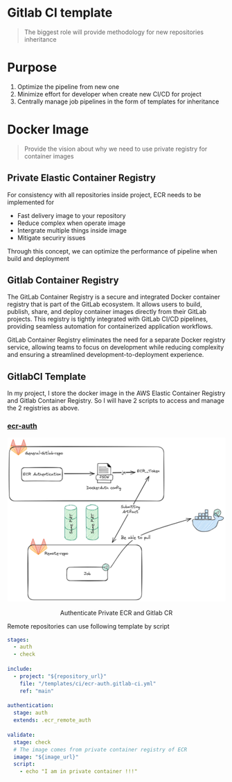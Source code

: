<h1>Gitlab CI template</h1>

> The biggest role will provide methodology for new repositories inheritance

# Purpose

1. Optimize the pipeline from new one
2. Minimize effort for developer when create new CI/CD for project
3. Centrally manage job pipelines in the form of templates for inheritance

# Docker Image

> Provide the vision about why we need to use private registry for container images

## Private Elastic Container Registry

For consistency with all repositories inside project, ECR needs to be implemented for

- Fast delivery image to your repository
- Reduce complex when operate image
- Intergrate multiple things inside image
- Mitigate securiry issues

Through this concept, we can optimize the performance of pipeline when build and deployment

## Gitlab Container Registry

The GitLab Container Registry is a secure and integrated Docker container registry that is part of the GitLab ecosystem. It allows users to build, publish, share, and deploy container images directly from their GitLab projects. This registry is tightly integrated with GitLab CI/CD pipelines, providing seamless automation for containerized application workflows.

GitLab Container Registry eliminates the need for a separate Docker registry service, allowing teams to focus on development while reducing complexity and ensuring a streamlined development-to-deployment experience.

## GitlabCI Template

In my project, I store the docker image in the AWS Elastic Container Registry and Gitlab Container Registry. So I will have 2 scripts to access and manage the 2 registries as above.

### [ecr-auth](./templates/ci/cr-auth.gitlab-ci.yml)

<div align="center">
    <img src="../assets/images/ecr_remote_auth.png">
    <p type="text-align: center;">Authenticate Private ECR and Gitlab CR</p>
</div>

Remote repositories can use following template by script

```yaml
stages:
  - auth
  - check

include:
  - project: "${repository_url}"
    file: "/templates/ci/ecr-auth.gitlab-ci.yml"
    ref: "main"

authentication:
  stage: auth
  extends: .ecr_remote_auth

validate:
  stage: check
  # The image comes from private container registry of ECR 
  image: "${image_url}"
  script:
    - echo "I am in private container !!!"
```